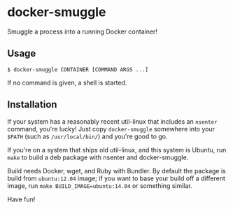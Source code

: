 docker-smuggle
==============

Smuggle a process into a running Docker container!

Usage
-----

    $ docker-smuggle CONTAINER [COMMAND ARGS ...]

If no command is given, a shell is started.

Installation
------------

If your system has a reasonably recent util-linux that includes an
`nsenter` command, you're lucky! Just copy `docker-smuggle` somewhere
into your `$PATH` (such as `/usr/local/bin/`) and you're good to go.

If you're on a system that ships old util-linux, and this system is
Ubuntu, run `make` to build a deb package with nsenter and
docker-smuggle.

Build needs Docker, wget, and Ruby with Bundler. By default the
package is build from `ubuntu:12.04` image; if you want to base your
build off a different image, run `make BUILD_IMAGE=ubuntu:14.04` or
something similar.

Have fun!
